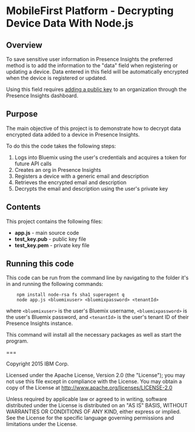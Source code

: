 # MobileFirst Platform - Decrypting Device Data With Node.js

## Overview

To save sensitive user information in Presence Insights the preferred method is to add the information to the "data" field when registering or updating a device. Data entered in this field will be automatically encrypted when the device is registered or updated. 

Using this field requires [adding a public key](https://presenceinsights.ibmcloud.com/pidocs/configure/security) to an organization through the Presence Insights dashboard.

## Purpose

The main objective of this project is to demonstrate how to decrypt data encrypted data added to a device in Presence Insights.

To do this the code takes the following steps:

1. Logs into Bluemix using the user's credentials and acquires a token for future API calls
2. Creates an org in Presence Insights
3. Registers a device with a generic email and description
4. Retrieves the encrypted email and description
5. Decrypts the email and description using the user's private key

## Contents

This project contains the following files:

* **app.js** - main source code
* **test_key.pub** - public key file
* **test_key.pem** - private key file

## Running this code

This code can be run from the command line by navigating to the folder it's in and running the following commands:

		npm install node-rsa fs sha1 superagent q
		node app.js <bluemixuser> <bluemixpassword> <tenantId>
where `<bluemixuser>` is the user's Bluemix username, `<bluemixpassword>` is the user's Bluemix password, and `<tenantId>` is the user's tenant ID of their Presence Insights instance.

This command will install all the necessary packages as well as start the program.

===

Copyright 2015 IBM Corp.

Licensed under the Apache License, Version 2.0 (the "License"); you may not use this file except in compliance with the License. You may obtain a copy of the License at http://www.apache.org/licenses/LICENSE-2.0 

Unless required by applicable law or agreed to in writing, software distributed under the License is distributed on an "AS IS" BASIS, WITHOUT WARRANTIES OR CONDITIONS OF ANY KIND, either express or implied. See the License for the specific language governing permissions and limitations under the License.
